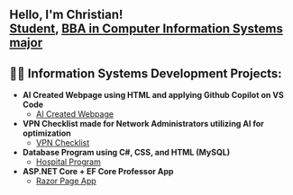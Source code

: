 ## Hello, I'm Christian! <br/><a href="https://github.com/CTenorio19">Student</a>, <a href="https://www.linkedin.com/in/CTenorio19/">BBA in Computer Information Systems major</a></h1>

<h2>👨‍💻 Information Systems Development Projects:</h2>

- <b>AI Created Webpage using HTML and applying Github Copilot on VS Code</b>
  - [AI Created Webpage](https://github.com/CTenorio19/AI-Created-Webpage)
- <b>VPN Checklist made for Network Administrators utilizing AI for optimization</b>
  - [VPN Checklist](https://github.com/CTenorio19/vpn-checklist)
- <b>Database Program using C#, CSS, and HTML (MySQL)</b>
  - [Hospital Program](https://github.com/CTenorio19/Final-Project)
- <b>ASP.NET Core + EF Core Professor App</b>
  - [Razor Page App](https://github.com/wtamucis/lab-11-CTenorio19) 


